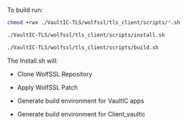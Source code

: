 To build run:

```sh
chmod +rwx ./VaultIC-TLS/wolfssl/tls_client/scripts/*.sh
```

```sh
./VaultIC-TLS/wolfssl/tls_client/scripts/install.sh
```

```sh
./VaultIC-TLS/wolfssl/tls_client/scripts/build.sh
```

The Install.sh will:

* Clone WolfSSL Repository

* Apply WolfSSL Patch

* Generate build environment for VaultIC apps

* Generate build environment for Client_vaultic


